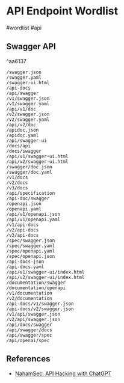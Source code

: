 # API Endpoint Wordlist

#wordlist #api

## Swagger API

^aa6137

```
/swagger.json
/swagger.yaml
/swagger-ui.html
/api-docs
/api/swagger
/v1/swagger.json
/v1/swagger.yaml
/api/v1/doc
/v2/swagger.json
/v2/swagger.yaml
/api/v2/doc
/apidoc.json
/apidoc.yaml
/api/swagger-ui
/docs/api
/docs/swagger
/api/v1/swagger-ui.html
/api/v2/swagger-ui.html
/swagger/doc.json
/swagger/doc.yaml
/v1/docs
/v2/docs
/v3/docs
/api/specification
/api-doc/swagger
/openapi.json
/openapi.yaml
/api/v1/openapi.json
/api/v1/openapi.yaml
/v1/api-docs
/v2/api-docs
/v3/api-docs
/spec/swagger.json
/spec/swagger.yaml
/spec/openapi.yaml
/spec/openapi.json
/api-docs-json
/api-docs.yaml
/api/v1/swagger-ui/index.html
/api/v2/swagger-ui/index.html
/documentation/swagger
/documentation/openapi
/v1/documentation
/v2/documentation
/api-docs/v1/swagger.json
/api-docs/v2/swagger.json
/v1/api/swagger.json
/v2/api/swagger.json
/api/docs/swagger
/api/swagger/docs
/api/swagger/spec
/api/openai/spec
```

## References

- [NahamSec: API Hacking with ChatGPT](https://www.youtube.com/watch?v=BTlUEWHRldk)